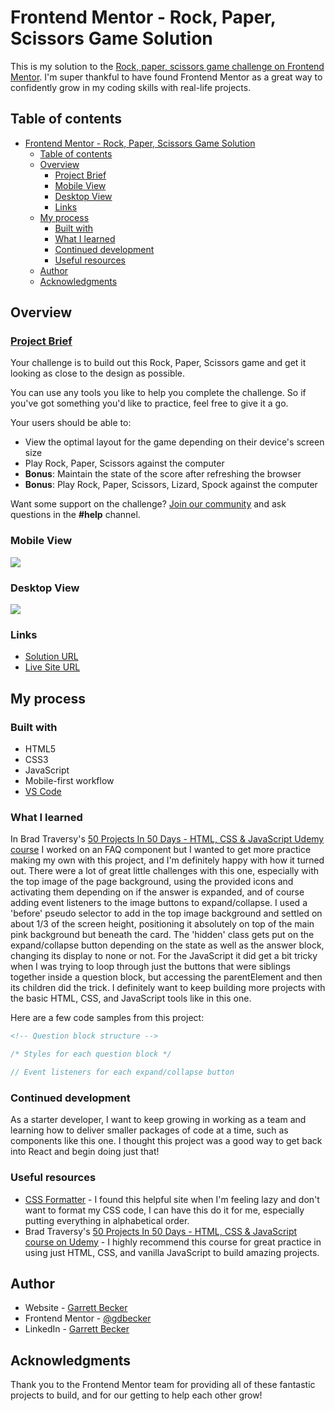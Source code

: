 # Frontend Mentor - Rock, Paper, Scissors Game Solution

This is my solution to the [Rock, paper, scissors game challenge on Frontend Mentor](https://www.frontendmentor.io/challenges/rock-paper-scissors-game-pTgwgvgH). I'm super thankful to have found Frontend Mentor as a great way to confidently grow in my coding skills with real-life projects. 

## Table of contents

- [Frontend Mentor - Rock, Paper, Scissors Game Solution](#frontend-mentor---rock-paper-scissors-game-solution)
	- [Table of contents](#table-of-contents)
	- [Overview](#overview)
		- [Project Brief](#project-brief)
		- [Mobile View](#mobile-view)
		- [Desktop View](#desktop-view)
		- [Links](#links)
	- [My process](#my-process)
		- [Built with](#built-with)
		- [What I learned](#what-i-learned)
		- [Continued development](#continued-development)
		- [Useful resources](#useful-resources)
	- [Author](#author)
	- [Acknowledgments](#acknowledgments)

## Overview

### [Project Brief](./project%20brief/)

Your challenge is to build out this Rock, Paper, Scissors game and get it looking as close to the design as possible.

You can use any tools you like to help you complete the challenge. So if you've got something you'd like to practice, feel free to give it a go.

Your users should be able to:

- View the optimal layout for the game depending on their device's screen size
- Play Rock, Paper, Scissors against the computer
- **Bonus**: Maintain the state of the score after refreshing the browser
- **Bonus**: Play Rock, Paper, Scissors, Lizard, Spock against the computer

Want some support on the challenge? [Join our community](https://www.frontendmentor.io/community) and ask questions in the **#help** channel.

### Mobile View

![](.)

### Desktop View

![](.)

### Links

- [Solution URL]()
- [Live Site URL](https://rock-paper-scissors-gdbecker.netlify.app/)

## My process

### Built with

- HTML5
- CSS3
- JavaScript
- Mobile-first workflow
- [VS Code](https://code.visualstudio.com)

### What I learned

In Brad Traversy's [50 Projects In 50 Days - HTML, CSS & JavaScript Udemy course](https://www.udemy.com/course/50-projects-50-days/) I worked on an FAQ component but I wanted to get more practice making my own with this project, and I'm definitely happy with how it turned out. There were a lot of great little challenges with this one, especially with the top image of the page background, using the provided icons and activating them depending on if the answer is expanded, and of course adding event listeners to the image buttons to expand/collapse. I used a 'before' pseudo selector to add in the top image background and settled on about 1/3 of the screen height, positioning it absolutely on top of the main pink background but beneath the card. The 'hidden' class gets put on the expand/collapse button depending on the state as well as the answer block, changing its display to none or not. For the JavaScript it did get a bit tricky when I was trying to loop through just the buttons that were siblings together inside a question block, but accessing the parentElement and then its children did the trick. I definitely want to keep building more projects with the basic HTML, CSS, and JavaScript tools like in this one.

Here are a few code samples from this project:

```html
<!-- Question block structure -->

```

```css
/* Styles for each question block */

```

```javascript
// Event listeners for each expand/collapse button

```

### Continued development

As a starter developer, I want to keep growing in working as a team and learning how to deliver smaller packages of code at a time, such as components like this one. I thought this project was a good way to get back into React and begin doing just that!

### Useful resources

- [CSS Formatter](http://www.lonniebest.com/FormatCSS/) - I found this helpful site when I'm feeling lazy and don't want to format my CSS code, I can have this do it for me, especially putting everything in alphabetical order.
- Brad Traversy's [50 Projects In 50 Days - HTML, CSS & JavaScript course on Udemy](https://www.udemy.com/course/50-projects-50-days/) - I highly recommend this course for great practice in using just HTML, CSS, and vanilla JavaScript to build amazing projects.

## Author

- Website - [Garrett Becker]()
- Frontend Mentor - [@gdbecker](https://www.frontendmentor.io/profile/gdbecker)
- LinkedIn - [Garrett Becker](https://www.linkedin.com/in/garrett-becker-923b4a106/)

## Acknowledgments

Thank you to the Frontend Mentor team for providing all of these fantastic projects to build, and for our getting to help each other grow!